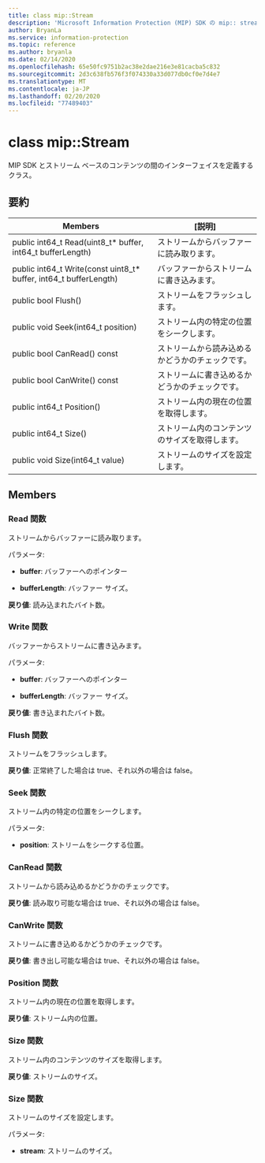 ```yaml
---
title: class mip::Stream
description: 'Microsoft Information Protection (MIP) SDK の mip:: stream クラスについて説明します。'
author: BryanLa
ms.service: information-protection
ms.topic: reference
ms.author: bryanla
ms.date: 02/14/2020
ms.openlocfilehash: 65e50fc9751b2ac38e2dae216e3e81cacba5c832
ms.sourcegitcommit: 2d3c638fb576f3f074330a33d077db0cf0e7d4e7
ms.translationtype: MT
ms.contentlocale: ja-JP
ms.lasthandoff: 02/20/2020
ms.locfileid: "77489403"
---
```

# <a name="class-mipstream"></a>class mip::Stream 
MIP SDK とストリーム ベースのコンテンツの間のインターフェイスを定義するクラス。
  
## <a name="summary"></a>要約
 Members                        | [説明]                                
--------------------------------|---------------------------------------------
public int64_t Read(uint8_t* buffer, int64_t bufferLength)  |  ストリームからバッファーに読み取ります。
public int64_t Write(const uint8_t* buffer, int64_t bufferLength)  |  バッファーからストリームに書き込みます。
public bool Flush()  |  ストリームをフラッシュします。
public void Seek(int64_t position)  |  ストリーム内の特定の位置をシークします。
public bool CanRead() const  |  ストリームから読み込めるかどうかのチェックです。
public bool CanWrite() const  |  ストリームに書き込めるかどうかのチェックです。
public int64_t Position()  |  ストリーム内の現在の位置を取得します。
public int64_t Size()  |  ストリーム内のコンテンツのサイズを取得します。
public void Size(int64_t value)  |  ストリームのサイズを設定します。
  
## <a name="members"></a>Members
  
### <a name="read-function"></a>Read 関数
ストリームからバッファーに読み取ります。

パラメータ:  
* **buffer**: バッファーへのポインター 


* **bufferLength**: バッファー サイズ。 



  
**戻り値**: 読み込まれたバイト数。
  
### <a name="write-function"></a>Write 関数
バッファーからストリームに書き込みます。

パラメータ:  
* **buffer**: バッファーへのポインター 


* **bufferLength**: バッファー サイズ。 



  
**戻り値**: 書き込まれたバイト数。
  
### <a name="flush-function"></a>Flush 関数
ストリームをフラッシュします。

  
**戻り値**: 正常終了した場合は true、それ以外の場合は false。
  
### <a name="seek-function"></a>Seek 関数
ストリーム内の特定の位置をシークします。

パラメータ:  
* **position**: ストリームをシークする位置。


  
### <a name="canread-function"></a>CanRead 関数
ストリームから読み込めるかどうかのチェックです。

  
**戻り値**: 読み取り可能な場合は true、それ以外の場合は false。
  
### <a name="canwrite-function"></a>CanWrite 関数
ストリームに書き込めるかどうかのチェックです。

  
**戻り値**: 書き出し可能な場合は true、それ以外の場合は false。
  
### <a name="position-function"></a>Position 関数
ストリーム内の現在の位置を取得します。

  
**戻り値**: ストリーム内の位置。
  
### <a name="size-function"></a>Size 関数
ストリーム内のコンテンツのサイズを取得します。

  
**戻り値**: ストリームのサイズ。
  
### <a name="size-function"></a>Size 関数
ストリームのサイズを設定します。

パラメータ:  
* **stream**: ストリームのサイズ。


